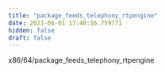 ```yaml
---
title: "package_feeds_telephony_rtpengine"
date: 2021-06-01 17:40:16.759771
hidden: false
draft: false
---
```


x86/64/package_feeds_telephony_rtpengine

